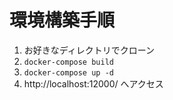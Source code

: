 # 環境構築手順
1. お好きなディレクトリでクローン
2. `docker-compose build`
3. `docker-compose up -d`
4. http://localhost:12000/ へアクセス

